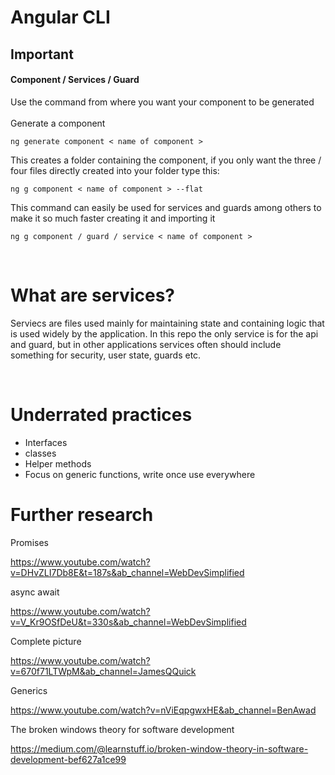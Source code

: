 # Angular CLI

## Important

#### Component / Services / Guard

Use the command from where you want your component to be generated <br><br>
Generate a component

```
ng generate component < name of component >
```
This creates a folder containing the component, if you only want the three / four files directly created into your folder type this:

```
ng g component < name of component > --flat
```

This command can easily be used for services and guards among others to make it so much faster creating it and importing it

```
ng g component / guard / service < name of component >
```
<br/>

# What are services?

Serviecs are files used mainly for maintaining state and containing logic that is used widely by the application. In this repo the only service is for the api and guard, but in other applications services often should include something for security, user state, guards etc.

<br> 

# Underrated practices

- Interfaces
- classes
- Helper methods
- Focus on generic functions, write once use everywhere

# Further research

Promises

https://www.youtube.com/watch?v=DHvZLI7Db8E&t=187s&ab_channel=WebDevSimplified

async await

https://www.youtube.com/watch?v=V_Kr9OSfDeU&t=330s&ab_channel=WebDevSimplified

Complete picture

https://www.youtube.com/watch?v=670f71LTWpM&ab_channel=JamesQQuick

Generics

https://www.youtube.com/watch?v=nViEqpgwxHE&ab_channel=BenAwad

The broken windows theory for software development

https://medium.com/@learnstuff.io/broken-window-theory-in-software-development-bef627a1ce99




